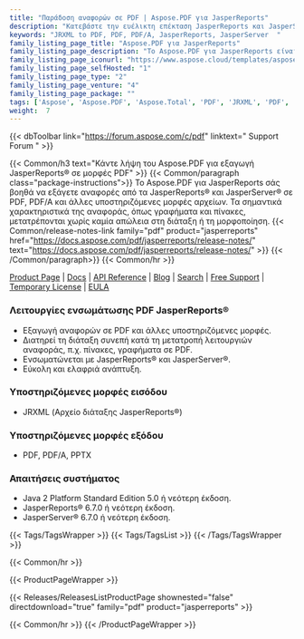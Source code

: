 ```yaml
---
title: "Παράδοση αναφορών σε PDF | Aspose.PDF για JasperReports"
description: "Κατεβάστε την ευέλικτη επέκταση JasperReports και JasperServer που επιτρέπει την εξαγωγή αναφορών σε μορφές PDF, PDF/A. Οι δυνατότητες αναφοράς όπως πίνακες, γραφήματα και εικόνες μετατρέπονται σε PDF με τον υψηλότερο βαθμό ακρίβειας."
keywords: "JRXML to PDF, PDF, PDF/A, JasperReports, JasperServer  "
family_listing_page_title: "Aspose.PDF για JasperReports"
family_listing_page_description: "Το Aspose.PDF για JasperReports είναι μια ευέλικτη επέκταση JasperReports και JasperServer που σας επιτρέπει να εξάγετε αναφορές σε μορφή φορητού εγγράφου (PDF, PDF/A). Σημαντικές λειτουργίες αναφοράς, όπως πίνακες, γραφήματα και εικόνες μετατρέπονται σε PDF με τον υψηλότερο βαθμό ακρίβειας."
family_listing_page_iconurl: "https://www.aspose.cloud/templates/aspose/App_Themes/V3/images/pdf/272x272/aspose_pdf-for-jasperreports-min.png"
family_listing_page_selfHosted: "1"
family_listing_page_type: "2"
family_listing_page_venture: "4"
family_listing_page_package: ""
tags: ['Aspose', 'Aspose.PDF', 'Aspose.Total', 'PDF', 'JRXML', 'PDF', 'PDFA', 'PPTX', 'JasperReports', 'JasperServer', 'report', 'export', 'table', 'chart', 'extension', 'conversion']
weight:  7
---
```


{{< dbToolbar link="https://forum.aspose.com/c/pdf" linktext=" Support Forum " >}}

{{< Common/h3 text="Κάντε λήψη του Aspose.PDF για εξαγωγή JasperReports® σε μορφές PDF"  >}}
{{< Common/paragraph class="package-instructions">}}
Το Aspose.PDF για JasperReports σάς βοηθά να εξάγετε αναφορές από τα JasperReports® και JasperServer® σε PDF, PDF/A και άλλες υποστηριζόμενες μορφές αρχείων. Τα σημαντικά χαρακτηριστικά της αναφοράς, όπως γραφήματα και πίνακες, μετατρέπονται χωρίς καμία απώλεια στη διάταξη ή τη μορφοποίηση.
{{< Common/release-notes-link family="pdf" product="jasperreports" href="https://docs.aspose.com/pdf/jasperreports/release-notes/" text="https://docs.aspose.com/pdf/jasperreports/release-notes/"  >}}
{{< /Common/paragraph>}}
{{< Common/hr >}}

[Product Page](https://products.aspose.com/pdf/jasperreports/) | [Docs](https://docs.aspose.com/pdf/jasperreports/) | [API Reference](https://reference.aspose.com/pdf/) | [Blog](https://blog.aspose.com/category/pdf/) | [Search](https://search.aspose.com/) | [Free Support](https://forum.aspose.com/c/pdf) | [Temporary License](https://purchase.aspose.com/temporary-license) | [EULA](https://about.aspose.com/legal/eula/)

### Λειτουργίες ενσωμάτωσης PDF JasperReports®

- Εξαγωγή αναφορών σε PDF και άλλες υποστηριζόμενες μορφές.
- Διατηρεί τη διάταξη συνεπή κατά τη μετατροπή λειτουργιών αναφοράς, π.χ. πίνακες, γραφήματα σε PDF.
- Ενσωματώνεται με JasperReports® και JasperServer®.
- Εύκολη και ελαφριά ανάπτυξη.

### Υποστηριζόμενες μορφές εισόδου

- JRXML (Αρχείο διάταξης JasperReports®)

### Υποστηριζόμενες μορφές εξόδου

- PDF, PDF/A, PPTX

### Απαιτήσεις συστήματος

- Java 2 Platform Standard Edition 5.0 ή νεότερη έκδοση.
- JasperReports® 6.7.0 ή νεότερη έκδοση.
- JasperServer® 6.7.0 ή νεότερη έκδοση.

{{< Tags/TagsWrapper >}}
 {{< Tags/TagsList >}}
{{< /Tags/TagsWrapper >}}

{{< Common/hr >}}

{{< ProductPageWrapper >}}
<!-- ReleasesListProductPage-->
   {{< Releases/ReleasesListProductPage shownested="false"  directdownload="true" family="pdf" product="jasperreports" >}}
<!-- /ReleasesListProductPage-->
{{< Common/hr >}}
{{< /ProductPageWrapper >}}


